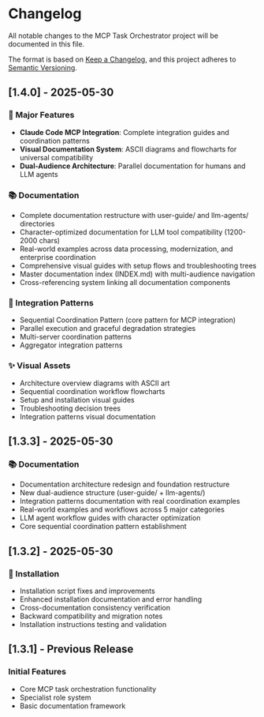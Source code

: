 # Changelog

All notable changes to the MCP Task Orchestrator project will be documented in this file.

The format is based on [Keep a Changelog](https://keepachangelog.com/en/1.0.0/),
and this project adheres to [Semantic Versioning](https://semver.org/spec/v2.0.0.html).

## [1.4.0] - 2025-05-30

### 🎉 Major Features
- **Claude Code MCP Integration**: Complete integration guides and coordination patterns
- **Visual Documentation System**: ASCII diagrams and flowcharts for universal compatibility  
- **Dual-Audience Architecture**: Parallel documentation for humans and LLM agents

### 📚 Documentation
- Complete documentation restructure with user-guide/ and llm-agents/ directories
- Character-optimized documentation for LLM tool compatibility (1200-2000 chars)
- Real-world examples across data processing, modernization, and enterprise coordination
- Comprehensive visual guides with setup flows and troubleshooting trees
- Master documentation index (INDEX.md) with multi-audience navigation
- Cross-referencing system linking all documentation components

### 🔗 Integration Patterns
- Sequential Coordination Pattern (core pattern for MCP integration)
- Parallel execution and graceful degradation strategies
- Multi-server coordination patterns
- Aggregator integration patterns

### ✨ Visual Assets
- Architecture overview diagrams with ASCII art
- Sequential coordination workflow flowcharts
- Setup and installation visual guides
- Troubleshooting decision trees
- Integration patterns visual documentation

## [1.3.3] - 2025-05-30

### 📚 Documentation
- Documentation architecture redesign and foundation restructure
- New dual-audience structure (user-guide/ + llm-agents/)
- Integration patterns documentation with real coordination examples
- Real-world examples and workflows across 5 major categories
- LLM agent workflow guides with character optimization
- Core sequential coordination pattern establishment

## [1.3.2] - 2025-05-30

### 🔧 Installation
- Installation script fixes and improvements
- Enhanced installation documentation and error handling
- Cross-documentation consistency verification
- Backward compatibility and migration notes
- Installation instructions testing and validation

## [1.3.1] - Previous Release

### Initial Features
- Core MCP task orchestration functionality
- Specialist role system
- Basic documentation framework
